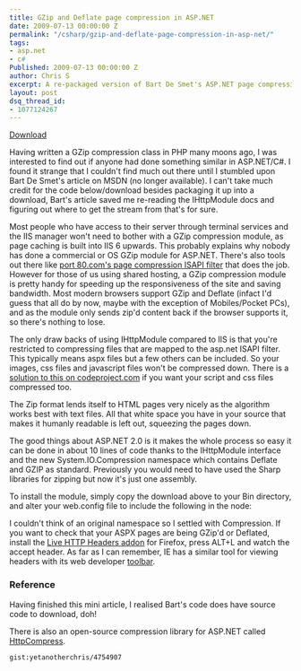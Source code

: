 ```yaml
---
title: GZip and Deflate page compression in ASP.NET
date: 2009-07-13 00:00:00 Z
permalink: "/csharp/gzip-and-deflate-page-compression-in-asp-net/"
tags:
- asp.net
- c#
Published: 2009-07-13 00:00:00 Z
author: Chris S
excerpt: A re-packaged version of Bart De Smet's ASP.NET page compression using GZIP.
layout: post
dsq_thread_id:
- 1077124267
---
```


[Download][1]

Having written a GZip compression class in PHP many moons ago, I was interested to find out if anyone had done something similar in ASP.NET/C#. I found it strange that I couldn't find much out there until I stumbled upon Bart De Smet's article on MSDN (no longer available). I can't take much credit for the code below/download besides packaging it up into a download, Bart's article saved me re-reading the IHttpModule docs and figuring out where to get the stream from that's for sure.

<!--more-->

Most people who have access to their server through terminal services and the IIS manager won't need to bother with a GZip compression module, as page caching is built into IIS 6 upwards. This probably explains why nobody has done a commercial or OS GZip module for ASP.NET. There's also tools out there like [port 80.com's page compression ISAPI filter][2] that does the job. However for those of us using shared hosting, a GZip compression module is pretty handy for speeding up the responsiveness of the site and saving bandwidth. Most modern browsers support GZip and Deflate (infact I'd guess that all do by now, maybe with the exception of Mobiles/Pocket PCs), and as the module only sends zip'd content back if the browser supports it, so there's nothing to lose.

The only draw backs of using IHttpModule compared to IIS is that you're restricted to compressing files that are mapped to the asp.net ISAPI filter. This typically means aspx files but a few others can be included. So your images, css files and javascript files won't be compressed down. There is a [solution to this on codeproject.com][3] if you want your script and css files compressed too.

The Zip format lends itself to HTML pages very nicely as the algorithm works best with text files. All that white space you have in your source that makes it humanly readable is left out, squeezing the pages down. 

The good things about ASP.NET 2.0 is it makes the whole process so easy it can be done in about 10 lines of code thanks to the IHttpModule interface and the new System.IO.Compression namespace which contains Deflate and GZIP as standard. Previously you would need to have used the Sharp libraries for zipping but now it's just one assembly.

To install the module, simply copy the download above to your Bin directory, and alter your web.config file to include the following in the node:

I couldn't think of an original namespace so I settled with Compression. If you want to check that your ASPX pages are being GZip'd or Deflated, install the [Live HTTP Headers addon][4] for Firefox, press ALT+L and watch the accept header. As far as I can remember, IE has a similar tool for viewing headers with its web developer [toolbar][5].

### Reference

Having finished this mini article, I realised Bart's code does have source code to download, doh!

There is also an open-source compression library for ASP.NET called  
[HttpCompress][6].

`gist:yetanotherchris/4754907`

 [1]: /assets/2013/02/pagecompression.zip
 [2]: http://www.port80software.com/
 [3]: http://www.codeproject.com/aspnet/httpcompression.asp
 [4]: https://addons.mozilla.org/en-US/firefox/addon/3829
 [5]: http://www.microsoft.com/downloads/details.aspx?familyid=e59c3964-672d-4511-bb3e-2d5e1db91038&displaylang=en
 [6]: http://www.blowery.org/code/HttpCompressionModule.html
